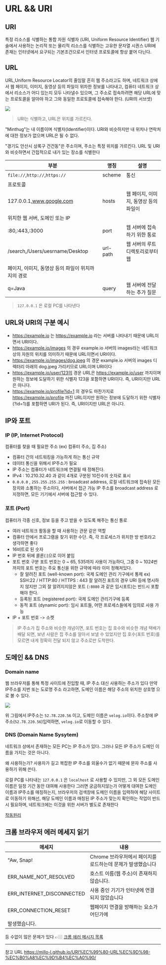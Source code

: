 # URL && URI

## URI
특정 리소스를 식별하는 통합 자원 식별자 (URI, Uniform Resource Identifier)
웹 기술에서 사용하는 논리적 또는 물리적 리소스를 식별하는 고유한 문자열 
시퀀스
URI에 존재는 인터넷에서 요구되는 기본조건으로서 인터넷 프로토콜에 항상 
붙어 다닌다.

## URL
URL,Uniform Resource Locator의 줄임말
흔히 웹 주소라고도 하며, 네트워크 상에서 웹 페이지, 이미지, 동영상 등의 
파일이 위차한 정보를 나타내고,
컴퓨터 네트워크 상에서 리소스가 어디 있는지 모두 나타낼수 있으며, 그 
주소로 접속하려면 해당 URL에 맞는 프로토콜을 알아야 하고 그와 동일한 
프로토콜에 접속해야 한다.
(URI의 서브셋)

![](https://velog.velcdn.com/images/minthug94_/post/e1e70152-0a15-4640-9feb-c6796a6cd580/image.png)

> URI는 식별하고, URL은 위치를 가르킨다.

"Minthug"는 내 이름이며 식별자(Identifier)이다. 
URI와 비슷하지만 내 위치나 연락처에 대한 정보가 없으며 URL은 될 수 없다.

"경기도 안산시 상록구 건건동"은 주소이며, 주소는 특정 위치를 가르킨다.
URL 및 URI와 비슷하면서 간접적으로 내가 있는 장소를 식별한다

|부분|명칭|설명|
|---|---|---|
|<code>file://</code>,<code>http://</code>,<code>https://</code>|scheme|통신 
프로토콜|
|127.0.0.1,www.google.com|hosts|웹 페이지, 이미지, 동영상 등의 파일이 
위치한 웹 서버, 도메인 또는 IP|
|:80,:443,:3000|port|웹 서버에 접속하기 위한 통로|
|/search,/Users/uesrname/Desktop|url-path|웹 서버의 루트 디렉토리로부터 웹 
페이지, 이미지, 동영상 등의 파일이 위치까지의 경로|
|q=Java|query|웹 서버에 전달하는 추가 질문|

> <code>127.0.0.1</code> 은 로컬 PC를 나타낸다

## URL와 URI의 구분 예시
- https://example.io 는 https://example.io 라는 서버를 나타내기 때문에 
URL이면서 URI이다.
- https://example.io/images 의 경우 example.io 서버의 images라는 네트워크 
상의 자원의 위치를 의미하기 때문에 URL이면서 URI이다.
- https://example.io/images/dog.jpeg 의 경운 example.io 서버의 images 
디렉터리 아래의 dog.jpeg 가리키므로 URL이며 URI이다
- https://example.io/user/123의 경운 URL은 https://example.io/user 
까지이며 원하는 정보에 도달하기 위한 식별자 123을 포함하면 URI이다. 즉, 
URI이지만 URL은 아니다.
- https://example.io/profile?id=1 의 경우도 마찬가지로 
https://example.io/profile 까진 URL이지만 원하는 정보에 도달하기 위한 
식별자(?id=1)를 포함하면 URI가 된다.
즉, URI이지만 URL은 아니다.

## IP와 포트

### IP (IP, Internet Protocol)
컴퓨터를 찾을 때 필요한 주소 (ex) 컴퓨터 주소, 집 주소)
- 컴퓨터 간의 네트워킹을 가능하게 하는 통신 규약
- 데이터 통신을 위해서 IP주소가 필요
- IP 주소는 컴퓨터가 네트워크에 연결될 때 정해진다.
- IPv4 : 10.210.32.40 과 같이 4개로 구분된 10진수의 숫자로 표시
- <code>0.0.0.0</code> , <code>255.255.255.255</code> : broadcast address, 
로컬 네트워크에 접속된 모든 장치와 소통하는 주소이다, 서버에서 접근 가능 
IP 주소를 broadcast address 로 지정하면, 모든 기기에서 서버에 접근할 수 
있다.

### 포트 (Port)
컴퓨터가 각종 신호, 정보 등을 주고 받을 수 있도록 해주는 통신 통로
- 여러 네트워크 활동을 할 때 사용하는 관문 같은 역할
- 컴퓨터 안에서 프로그램을 찾기 위한 수단. 즉, 각 프로세스가 위치한 방 
번호라고 생각하면 좋다
- 16비트로 된 숫자
- IP 번호 뒤에 콜론(:)으로 이어 붙임
- 포트 번호 구분
포트 번호는 0 ~ 65, 535까지 사용이 가능하다, 그중 0 ~ 1024번 까지의 포트 
번호는 주요 통신을 위한 규약에 따라 이미 정해져있다.
   - 잘 알려진 포트 (well-known port): 국제 도메인 관리 기구에서 통제
   ex) SSH:22 / HTTP:80 / HTTPS : 443
   잘 알려진 포트의 경우 URI 등에 명시하지 않지만 그외 잘 알려지지않은 
포트 (<code>:8080</code> 과 같은 임시포트)는 반드시 포함해야 한다.
   - 등록된 포트 (registered port): 국제 도메인 관리기구에 등록
   - 동적 포트 (dynamic port): 임시 포트들, 어떤 프로세스들에게 임의로 
사용 가능  
- IP + 포트 번호 -> 소켓

> IP 주소가 집 주소와 비슷한 개념이면, 포트 번호는 집 호수와 비슷한 개념
택배가 배달 되면, 보낸 사람은 집 주소를 알아서 보낼 수 있었지만 집 
호수(포트 번호)를 모르면 내게 정확히 전달 되지 않고 주소로만 도착한다.

## 도메인 && DNS

### Domain name
웹 브라우저를 통해 특정 사이트에 진입할 때, IP 주소 대신 사용하는 주소가 
있다
만약 IP주소를 지번 또는 도로명 주소 라고하면, 도메인 이름은 해당 주소의 
위치한 상호명 으로 볼 수 있다.

![](https://velog.velcdn.com/images/minthug94_/post/9056197f-2cd5-4b4f-983b-17ad55136878/image.png)

위 그림에서 IP주소는 <code>52.78.220.56</code> 이고, 도메인 이름은 
<code>velog.io</code>이다. 주소창에 
IP주소(<code>52.78.220.56</code>)입력하면, <code>velog.io</code>로 이동할 
수 있다.

### DNS (Domain Name Sysytem)
네트워크 상에서 존재하는 모든 PC는 IP 주소가 있다.
그러나 모든 IP 주소가 도메인 이름을 가지는 것은 아니다.

왜 사용하는가?
사용자가 길고 복잡한 IP 주소를 외울수가 없기 때문에 문자 주소를 사용하기 
위해 쓴다.

로컬 PC를 나타내는 <code>127.0.0.1</code> 은 <code>localhost</code> 로 
사용할 수 있지만, 그 외 모든 도메인 이름은 일정 기간 동안 대여해 사용한다
그러면 궁금하지않는가 어떻게 대여한 도메인 이름과 IP주소를 매칭하는지,
브라우저의 검색창에 도메인 이름을 입력하여 해당 사이트로 이동하기 위해선, 
해당 도메인 이름과 매칭된 IP 주소가 맞는지 확인하는 작업이 반드시 
필요하며, 네트워크에는 이것을 위한 서버가 별도로 존재한다

[작동원리](https://ja-gamma.tistory.com/entry/DNS%EA%B0%9C%EB%85%90%EB%8F%99%EC%9E%91%EC%9B%90%EB%A6%AC)

## 크롬 브라우저 에러 메세지 읽기
|메세지|내용|
|---|---|
|"Aw, Snap!|Chrome 브라우저에서 페이지를 로드하는데 문제가 발생했습니다|
|ERR_NAME_NOT_RESOLVED| 호스트 이름(웹 주소)이 존재하지 않습니다.|
|ERR_INTERNET_DISCONNECTED|사용 중인 기기가 인터넷에 연결되지 않았습니다|
|ERR_CONNECTION_RESET|웹페이지 연결을 방해하는 요소가 어딘가에 
발생했습니다.|

등 수없이 많은 문제가 있다 👉🏼 [크롬 에러 메시지 
목록](chrome://network-errors/)



----------
참고 URL
https://millo-l.github.io/URI%EC%99%80-URL%EC%9D%98-%EC%B0%A8%EC%9D%B4%EC%A0%90/
